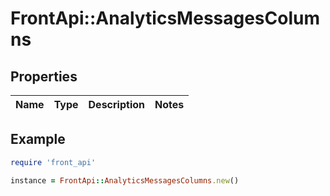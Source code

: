 # FrontApi::AnalyticsMessagesColumns

## Properties

| Name | Type | Description | Notes |
| ---- | ---- | ----------- | ----- |

## Example

```ruby
require 'front_api'

instance = FrontApi::AnalyticsMessagesColumns.new()
```

